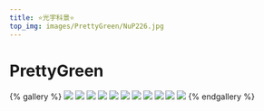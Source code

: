 ```yaml
---
title: ⭐光宇科景⭐
top_img: images/PrettyGreen/NuP226.jpg
---
```

<!--
 * @Author: Weidows
 * @Date: 2020-08-27 11:23:35
 * @LastEditors: Weidows
 * @LastEditTime: 2020-08-31 10:12:14
 * @FilePath: \Weidows\Website\source\tags\gallery.md
-->
# PrettyGreen
{% gallery %}
![](../images/PrettyGreen/Nu9goR.jpg)
![](../images/PrettyGreen/Nu9RF1.jpg)
![](../images/PrettyGreen/NuP226.jpg)
![](../images/PrettyGreen/NuPcP1.jpg)
![](../images/PrettyGreen/NuPfKO.jpg)
![](../images/PrettyGreen/NuPg8x.jpg)
![](../images/PrettyGreen/NuPhrD.jpg)
![](../images/PrettyGreen/NuPrVJ.jpg)
![](../images/PrettyGreen/NuPRxK.jpg)
![](../images/PrettyGreen/NuPsa9.jpg)
![](../images/PrettyGreen/NuPy5R.jpg)
{% endgallery %}
